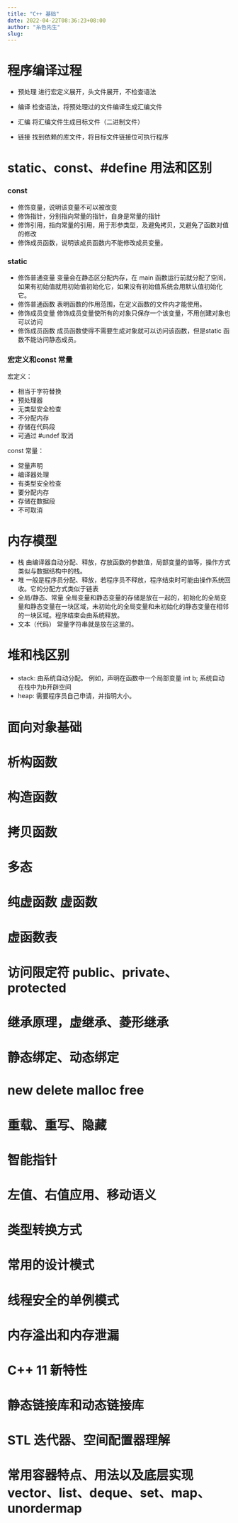 ```yaml
---
title: "C++ 基础"
date: 2022-04-22T08:36:23+08:00
author: "糸色先生"
slug: 
---
```


# 程序编译过程

- 预处理
  进行宏定义展开，头文件展开，不检查语法

- 编译
  检查语法，将预处理过的文件编译生成汇编文件

- 汇编
  将汇编文件生成目标文件（二进制文件）

- 链接
  找到依赖的库文件，将目标文件链接位可执行程序

# static、const、#define 用法和区别

### const

- 修饰变量，说明该变量不可以被改变
- 修饰指针，分别指向常量的指针，自身是常量的指针
- 修饰引用，指向常量的引用，用于形参类型，及避免拷贝，又避免了函数对值的修改
- 修饰成员函数，说明该成员函数内不能修改成员变量。

### static 

- 修饰普通变量
  变量会在静态区分配内存，在 main 函数运行前就分配了空间，如果有初始值就用初始值初始化它，如果没有初始值系统会用默认值初始化它。
- 修饰普通函数
  表明函数的作用范围，在定义函数的文件内才能使用。
- 修饰成员变量
  修饰成员变量使所有的对象只保存一个该变量，不用创建对象也可以访问
- 修饰成员函数
  成员函数使得不需要生成对象就可以访问该函数，但是static 函数不能访问静态成员。

### 宏定义和const 常量

宏定义：
- 相当于字符替换
- 预处理器
- 无类型安全检查
- 不分配内存
- 存储在代码段
- 可通过 #undef 取消

const 常量：
- 常量声明
- 编译器处理
- 有类型安全检查
- 要分配内存
- 存储在数据段
- 不可取消

# 内存模型

- 栈
  由编译器自动分配、释放，存放函数的参数值，局部变量的值等，操作方式类似与数据结构中的栈。
- 堆
  一般是程序员分配、释放，若程序员不释放，程序结束时可能由操作系统回收。它的分配方式类似于链表
- 全局/静态、常量
  全局变量和静态变量的存储是放在一起的，初始化的全局变量和静态变量在一块区域，未初始化的全局变量和未初始化的静态变量在相邻的一块区域。程序结束会由系统释放。
- 文本（代码）
  常量字符串就是放在这里的。

# 堆和栈区别

### 
* stack: 由系统自动分配。 例如，声明在函数中一个局部变量 int b; 系统自动在栈中为b开辟空间 
* heap: 需要程序员自己申请，并指明大小。

# 面向对象基础


# 析构函数

# 构造函数


# 拷贝函数

# 多态

# 纯虚函数 虚函数

# 虚函数表


# 访问限定符 public、private、protected


# 继承原理，虚继承、菱形继承


# 静态绑定、动态绑定


# new delete malloc free

# 重载、重写、隐藏


# 智能指针


# 左值、右值应用、移动语义

# 类型转换方式


# 常用的设计模式


# 线程安全的单例模式


# 内存溢出和内存泄漏


# C++ 11 新特性

# 静态链接库和动态链接库


# STL 迭代器、空间配置器理解


# 常用容器特点、用法以及底层实现 vector、list、deque、set、map、unordermap

